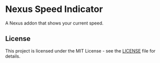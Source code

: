 # Nexus Speed Indicator

A Nexus addon that shows your current speed.

## License

This project is licensed under the MIT License - see the [LICENSE](LICENSE) file for details.
